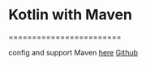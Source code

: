 
# Kotlin with Maven
========================

config and support Maven [here](https://kotlinlang.org/docs/reference/using-maven.html)
[Github](https://github.com/) 
